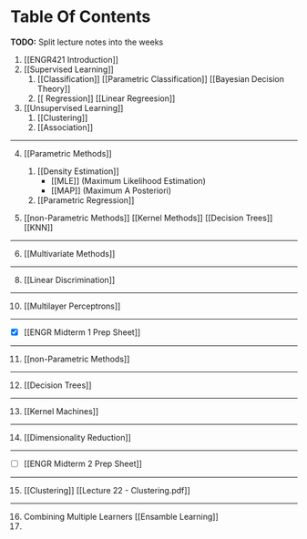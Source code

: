 # Table Of Contents
**TODO:** Split lecture notes into the weeks

1.  [[ENGR421 Introduction]]
2. [[Supervised Learning]]
	1. [[Classification]]
	    [[Parametric Classification]]
		    [[Bayesian Decision Theory]]
	1. [[ Regression]]
	     [[Linear Regreesion]]
1. [[Unsupervised Learning]]
	1. [[Clustering]]
	2. [[Association]]
----
4. [[Parametric Methods]]
	1. [[Density Estimation]]
		- [[MLE]] (Maximum Likelihood Estimation)
		- [[MAP]] (Maximum A Posteriori)
	2. [[Parametric Regression]]

1. [[non-Parametric Methods]]
	[[Kernel Methods]]
	[[Decision Trees]]
	[[KNN]]
----
6. [[Multivariate Methods]]
---
8. [[Linear Discrimination]]
----
10. [[Multilayer Perceptrons]]
----
- [x] [[ENGR Midterm 1 Prep Sheet]]
-----
11. [[non-Parametric Methods]]
----
12. [[Decision Trees]]
----
13. [[Kernel Machines]]
----
14. [[Dimensionality Reduction]]
-----
- [ ] [[ENGR Midterm 2 Prep Sheet]]
-----
15. [[Clustering]] [[Lecture 22 - Clustering.pdf]]
----
16. Combining Multiple Learners [[Ensamble Learning]]
17. 